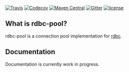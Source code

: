[![Travis](https://img.shields.io/travis/rdbc-io/rdbc-pool/master.svg?style=flat-square)](https://travis-ci.org/rdbc-io/rdbc-pool/branches)
[![Codecov](https://img.shields.io/codecov/c/github/rdbc-io/rdbc-pool.svg?style=flat-square)](https://codecov.io/gh/rdbc-io/rdbc-pool/branch/master)
[![Maven Central](https://img.shields.io/maven-central/v/io.rdbc.pool/rdbc-pool_2.12.svg?style=flat-square)](https://search.maven.org/#search%7Cga%7C1%7Cg%3A%22io.rdbc.pool%22%20)
[![Gitter](https://img.shields.io/gitter/room/rdbc-io/rdbc.svg?style=flat-square)](https://gitter.im/rdbc-io/rdbc)
[![license](https://img.shields.io/github/license/rdbc-io/rdbc-pool.svg?style=flat-square)](https://github.com/rdbc-io/rdbc-pool/blob/master/LICENSE)
## What is rdbc-pool?

rdbc-pool is a connection pool implementation for [rdbc](https://github.com/rdbc-io/rdbc#what-is-rdbc).

## Documentation

Documentation is currently work in progress.

